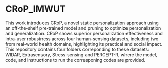 # CRoP_IMWUT

This work introduces CRoP, a novel static personalization approach using an off-the-shelf pre-trained model and pruning to optimize personalization and generalization. CRoP shows superior personalization effectiveness and intra-user robustness across four human-sensing datasets, including two from real-world health domains, highlighting its practical and social impact. This repository contains four folders correponding to these datasets: WIDAR, Extrasensory, Stress-sensing and PERCEPT-R, where the model, code, and instructions to run the corresponing codes are provided. 
